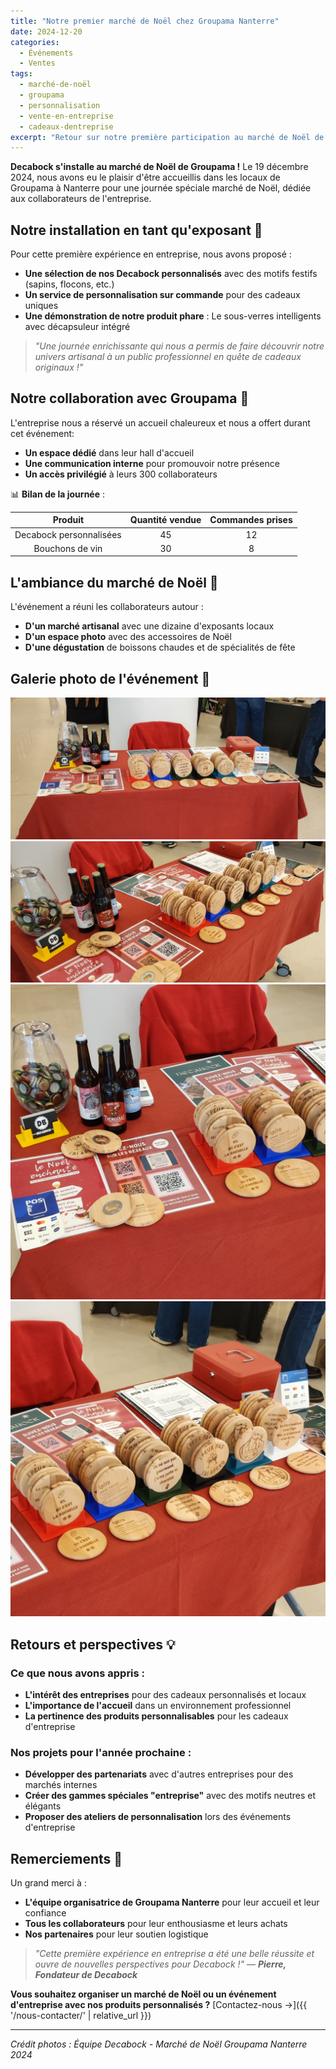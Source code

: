 ```yaml
---
title: "Notre premier marché de Noël chez Groupama Nanterre"
date: 2024-12-20
categories:
  - Événements
  - Ventes
tags:
  - marché-de-noël
  - groupama
  - personnalisation
  - vente-en-entreprise
  - cadeaux-dentreprise
excerpt: "Retour sur notre première participation au marché de Noël de Groupama Nanterre, où nous avons présenté nos produits personnalisables aux collaborateurs de l'entreprise."
---
```


**Decabock s'installe au marché de Noël de Groupama !** Le 19 décembre 2024, nous avons eu le plaisir d'être accueillis dans les locaux de Groupama à Nanterre pour une journée spéciale marché de Noël, dédiée aux collaborateurs de l'entreprise.


## Notre installation en tant qu'exposant 🎄

Pour cette première expérience en entreprise, nous avons proposé :
- **Une sélection de nos Decabock personnalisés** avec des motifs festifs (sapins, flocons, etc.)
- **Un service de personnalisation sur commande** pour des cadeaux uniques
- **Une démonstration de notre produit phare** : Le sous-verres intelligents avec décapsuleur intégré

> *"Une journée enrichissante qui nous a permis de faire découvrir notre univers artisanal à un public professionnel en quête de cadeaux originaux !"*

## Notre collaboration avec Groupama 🤝

L'entreprise nous a réservé un accueil chaleureux et nous a offert durant cet événement: 
- **Un espace dédié** dans leur hall d'accueil
- **Une communication interne** pour promouvoir notre présence
- **Un accès privilégié** à leurs 300 collaborateurs

📊 **Bilan de la journée** :

| Produit                | Quantité vendue | Commandes prises |
|:----------------------:|:---------------:|:-----------------:|
| Decabock personnalisées | 45              | 12               |
| Bouchons de vin        | 30              | 8                |

## L'ambiance du marché de Noël 🎅

L'événement a réuni les collaborateurs autour :
- **D'un marché artisanal** avec une dizaine d'exposants locaux
- **D'un espace photo** avec des accessoires de Noël
- **D'une dégustation** de boissons chaudes et de spécialités de fête

## Galerie photo de l'événement 📸

<div class="event-gallery">
  <div class="gallery-row">
    <img src="/assets/images/events/2024-12-19-Marche_Noel_Groupama/Stand_full.jpg" alt="Notre stand Decabock chez Groupama" class="event-photo">
    <img src="/assets/images/events/2024-12-19-Marche_Noel_Groupama/Stand_full_2.jpg" alt="Notre stand Decabock chez Groupama - Vue de coté" class="event-photo">
  </div>
  <div class="gallery-row">
    <img src="/assets/images/events/2024-12-19-Marche_Noel_Groupama/Stand_left.jpg" alt="Notre stand Decabock chez Groupama - Vue de gauche" class="event-photo">
    <img src="/assets/images/events/2024-12-19-Marche_Noel_Groupama/Stand_right.jpg" alt="Notre stand Decabock chez Groupama - Vue de droite" class="event-photo">
  </div>
</div>

## Retours et perspectives 💡

### Ce que nous avons appris :
- **L'intérêt des entreprises** pour des cadeaux personnalisés et locaux
- **L'importance de l'accueil** dans un environnement professionnel
- **La pertinence des produits personnalisables** pour les cadeaux d'entreprise

### Nos projets pour l'année prochaine :
- **Développer des partenariats** avec d'autres entreprises pour des marchés internes
- **Créer des gammes spéciales "entreprise"** avec des motifs neutres et élégants
- **Proposer des ateliers de personnalisation** lors des événements d'entreprise

## Remerciements 🙏

Un grand merci à :
- **L'équipe organisatrice de Groupama Nanterre** pour leur accueil et leur confiance
- **Tous les collaborateurs** pour leur enthousiasme et leurs achats
- **Nos partenaires** pour leur soutien logistique

> *"Cette première expérience en entreprise a été une belle réussite et ouvre de nouvelles perspectives pour Decabock !"*
> — **_Pierre, Fondateur de Decabock_**

**Vous souhaitez organiser un marché de Noël ou un événement d'entreprise avec nos produits personnalisés ?**
[Contactez-nous →]({{ '/nous-contacter/' | relative_url }})

---
*Crédit photos : Équipe Decabock - Marché de Noël Groupama Nanterre 2024*